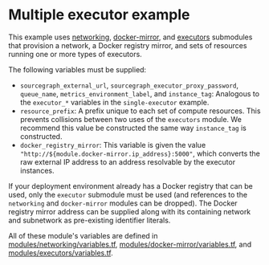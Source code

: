 # Multiple executor example

This example uses [networking](https://registry.terraform.io/modules/sourcegraph/executors/google/3.40.2/submodules/networking), [docker-mirror](https://registry.terraform.io/modules/sourcegraph/executors/google/3.40.2/submodules/docker-mirror), and [executors](https://registry.terraform.io/modules/sourcegraph/executors/google/3.40.2/submodules/executors) submodules that provision a network, a Docker registry mirror, and sets of resources running one or more types of executors.

The following variables must be supplied:

- `sourcegraph_external_url`, `sourcegraph_executor_proxy_password`, `queue_name`, `metrics_environment_label`, and `instance_tag`: Analogous to the `executor_*` variables in the `single-executor` example.
- `resource_prefix`: A prefix unique to each set of compute resources. This prevents collisions between two uses of the `executors` module. We recommend this value be constructed the same way `instance_tag` is constructed.
- `docker_registry_mirror`: This variable is given the value `"http://${module.docker-mirror.ip_address}:5000"`, which converts the raw external IP address to an address resolvable by the executor instances.

If your deployment environment already has a Docker registry that can be used, only the `executor` submodule must be used (and references to the `networking` and `docker-mirror` modules can be dropped). The Docker registry mirror address can be supplied along with its containing network and subnetwork as pre-existing identifier literals.

All of these module's variables are defined in [modules/networking/variables.tf](https://github.com/sourcegraph/terraform-google-executors/blob/v3.40.2/modules/networking/variables.tf), [modules/docker-mirror/variables.tf](https://github.com/sourcegraph/terraform-google-executors/blob/v3.40.2/modules/docker-mirror/variables.tf), and [modules/executors/variables.tf](https://github.com/sourcegraph/terraform-google-executors/blob/v3.40.2/modules/executors/variables.tf).
